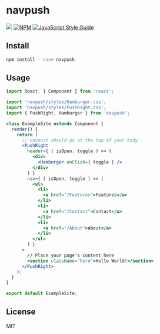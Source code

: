 # navpush

> 

![](https://img.shields.io/travis/com/nicholasray/navpush.svg?style=flat) [![NPM](https://img.shields.io/npm/v/navpush.svg)](https://www.npmjs.com/package/navpush) [![JavaScript Style Guide](https://img.shields.io/badge/code_style-standard-brightgreen.svg)](https://standardjs.com)

## Install

```bash
npm install --save navpush
```

## Usage

```jsx
import React, { Component } from 'react';

import 'navpush/styles/Hamburger.css';
import 'navpush/styles/PushRight.css';
import { PushRight, Hamburger } from 'navpush';

class ExampleSite extends Component {
  render() {
    return (
      // navpush should go at the top of your body
      <PushRight
        header={ ( isOpen, toggle ) => (
          <div>
            <Hamburger onClick={ toggle } />
          </div>
        ) }
        nav={ ( isOpen, toggle ) => (
          <ul>
            <li>
              <a href="/Features">Features</a>
            </li>
            <li>
              <a href="/Contact">Contact</a>
            </li>
            <li>
              <a href="/About">About</a>
            </li>
          </ul>
        ) }
      >
        // Place your page's content here
        <section className="hero">Hello World!</section>
      </PushRight>
    );
  }
}

export default ExampleSite;
```

## License

MIT
